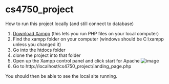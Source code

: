 # cs4750_project

How to run this project locally (and still connect to database)
1. [Download Xampp](https://www.apachefriends.org/download.html) (this lets you run PHP files on your local computer)
2. Find the xampp folder on your computer (windows should be C:\xampp unless you changed it)
3. Go into the htdocs folder
4. clone the project into that folder
5. Open up the Xampp control panel and click start for Apache
![image](https://user-images.githubusercontent.com/29420368/115487072-e9818000-a225-11eb-9e05-64e86d197bb2.png)
6. Go to http://localhost/cs4750_project/landing_page.php

You should then be able to see the local site running.
